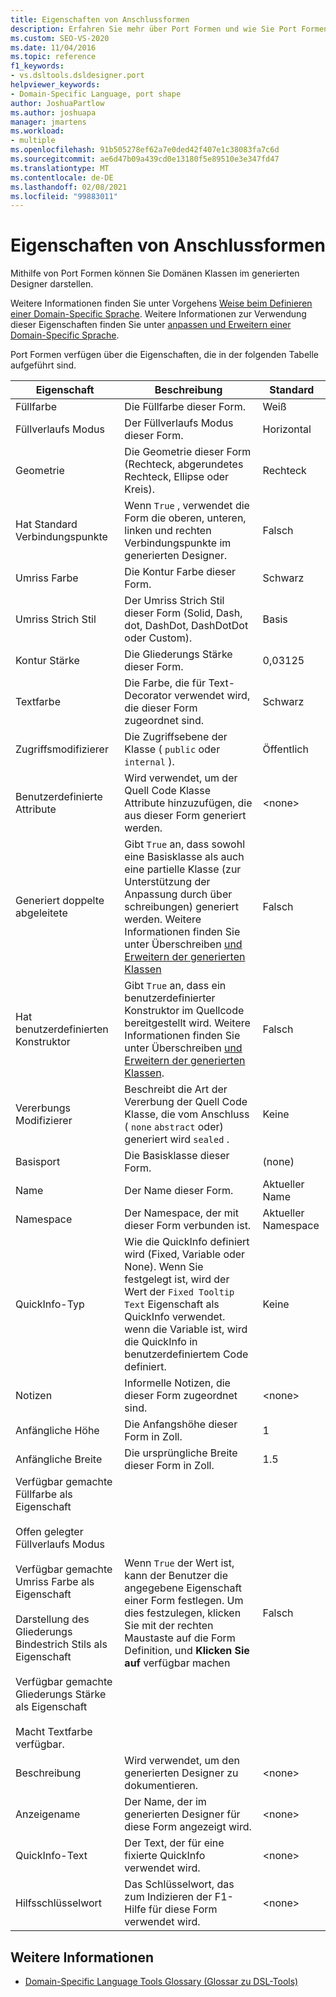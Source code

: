 ```yaml
---
title: Eigenschaften von Anschlussformen
description: Erfahren Sie mehr über Port Formen und wie Sie Port Formen verwenden können, um Domänen Klassen im generierten Designer darzustellen.
ms.custom: SEO-VS-2020
ms.date: 11/04/2016
ms.topic: reference
f1_keywords:
- vs.dsltools.dsldesigner.port
helpviewer_keywords:
- Domain-Specific Language, port shape
author: JoshuaPartlow
ms.author: joshuapa
manager: jmartens
ms.workload:
- multiple
ms.openlocfilehash: 91b505278ef62a7e0ded42f407e1c38083fa7c6d
ms.sourcegitcommit: ae6d47b09a439cd0e13180f5e89510e3e347fd47
ms.translationtype: MT
ms.contentlocale: de-DE
ms.lasthandoff: 02/08/2021
ms.locfileid: "99883011"
---
```

# <a name="properties-of-port-shapes"></a>Eigenschaften von Anschlussformen
Mithilfe von Port Formen können Sie Domänen Klassen im generierten Designer darstellen.

 Weitere Informationen finden Sie unter Vorgehens [Weise beim Definieren einer Domain-Specific Sprache](../modeling/how-to-define-a-domain-specific-language.md). Weitere Informationen zur Verwendung dieser Eigenschaften finden Sie unter [anpassen und Erweitern einer Domain-Specific Sprache](../modeling/customizing-and-extending-a-domain-specific-language.md).

 Port Formen verfügen über die Eigenschaften, die in der folgenden Tabelle aufgeführt sind.

|Eigenschaft|Beschreibung|Standard|
|-|-|-|
|Füllfarbe|Die Füllfarbe dieser Form.|Weiß|
|Füllverlaufs Modus|Der Füllverlaufs Modus dieser Form.|Horizontal|
|Geometrie|Die Geometrie dieser Form (Rechteck, abgerundetes Rechteck, Ellipse oder Kreis).|Rechteck|
|Hat Standard Verbindungspunkte|Wenn `True` , verwendet die Form die oberen, unteren, linken und rechten Verbindungspunkte im generierten Designer.|Falsch|
|Umriss Farbe|Die Kontur Farbe dieser Form.|Schwarz|
|Umriss Strich Stil|Der Umriss Strich Stil dieser Form (Solid, Dash, dot, DashDot, DashDotDot oder Custom).|Basis|
|Kontur Stärke|Die Gliederungs Stärke dieser Form.|0,03125|
|Textfarbe|Die Farbe, die für Text-Decorator verwendet wird, die dieser Form zugeordnet sind.|Schwarz|
|Zugriffsmodifizierer|Die Zugriffsebene der Klasse ( `public` oder `internal` ).|Öffentlich|
|Benutzerdefinierte Attribute|Wird verwendet, um der Quell Code Klasse Attribute hinzuzufügen, die aus dieser Form generiert werden.|\<none>|
|Generiert doppelte abgeleitete|Gibt `True` an, dass sowohl eine Basisklasse als auch eine partielle Klasse (zur Unterstützung der Anpassung durch über schreibungen) generiert werden. Weitere Informationen finden Sie unter Überschreiben [und Erweitern der generierten Klassen](../modeling/overriding-and-extending-the-generated-classes.md)|Falsch|
|Hat benutzerdefinierten Konstruktor|Gibt `True` an, dass ein benutzerdefinierter Konstruktor im Quellcode bereitgestellt wird. Weitere Informationen finden Sie unter Überschreiben [und Erweitern der generierten Klassen](../modeling/overriding-and-extending-the-generated-classes.md).|Falsch|
|Vererbungs Modifizierer|Beschreibt die Art der Vererbung der Quell Code Klasse, die vom Anschluss ( `none` `abstract` oder) generiert wird `sealed` .|Keine|
|Basisport|Die Basisklasse dieser Form.|(none)|
|Name|Der Name dieser Form.|Aktueller Name|
|Namespace|Der Namespace, der mit dieser Form verbunden ist.|Aktueller Namespace|
|QuickInfo-Typ|Wie die QuickInfo definiert wird (Fixed, Variable oder None). Wenn Sie festgelegt ist, wird der Wert der `Fixed Tooltip Text` Eigenschaft als QuickInfo verwendet. wenn die Variable ist, wird die QuickInfo in benutzerdefiniertem Code definiert.|Keine|
|Notizen|Informelle Notizen, die dieser Form zugeordnet sind.|\<none>|
|Anfängliche Höhe|Die Anfangshöhe dieser Form in Zoll.|1|
|Anfängliche Breite|Die ursprüngliche Breite dieser Form in Zoll.|1.5|
|Verfügbar gemachte Füllfarbe als Eigenschaft<br /><br /> Offen gelegter Füllverlaufs Modus<br /><br /> Verfügbar gemachte Umriss Farbe als Eigenschaft<br /><br /> Darstellung des Gliederungs Bindestrich Stils als Eigenschaft<br /><br /> Verfügbar gemachte Gliederungs Stärke als Eigenschaft<br /><br /> Macht Textfarbe verfügbar.|Wenn `True` der Wert ist, kann der Benutzer die angegebene Eigenschaft einer Form festlegen. Um dies festzulegen, klicken Sie mit der rechten Maustaste auf die Form Definition, und **Klicken Sie auf** verfügbar machen|Falsch|
|Beschreibung|Wird verwendet, um den generierten Designer zu dokumentieren.|\<none>|
|Anzeigename|Der Name, der im generierten Designer für diese Form angezeigt wird.|\<none>|
|QuickInfo-Text|Der Text, der für eine fixierte QuickInfo verwendet wird.|\<none>|
|Hilfsschlüsselwort|Das Schlüsselwort, das zum Indizieren der F1-Hilfe für diese Form verwendet wird.|\<none>|

## <a name="see-also"></a>Weitere Informationen

- [Domain-Specific Language Tools Glossary (Glossar zu DSL-Tools)](/previous-versions/bb126564(v=vs.100))